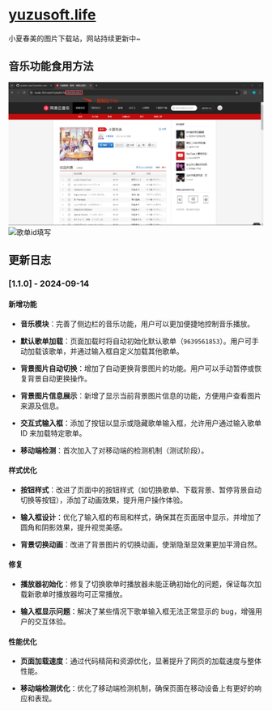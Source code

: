 # [yuzusoft.life](https://yuzusoft.life)
小夏春美的图片下载站，网站持续更新中~

## 音乐功能食用方法
![歌单id获取](https://github.com/yoshino-xiao7/yoshino-xiao7.github.io/blob/main/img/wyyid.png?raw=true)
![歌单id填写](https://github.com/yoshino-xiao7/yoshino-xiao7.github.io/blob/main/img/ydy.png?raw=true)


## 更新日志

### [1.1.0] - 2024-09-14

#### 新增功能
- **音乐模块**：完善了侧边栏的音乐功能，用户可以更加便捷地控制音乐播放。

- **默认歌单加载**：页面加载时将自动初始化默认歌单（`9639561853`）。用户可手动加载该歌单，并通过输入框自定义加载其他歌单。

- **背景图片自动切换**：增加了自动更换背景图片的功能。用户可以手动暂停或恢复背景自动更换操作。

- **背景图片信息展示**：新增了显示当前背景图片信息的功能，方便用户查看图片来源及信息。

- **交互式输入框**：添加了按钮以显示或隐藏歌单输入框，允许用户通过输入歌单 ID 来加载特定歌单。

- **移动端检测**：首次加入了对移动端的检测机制（测试阶段）。

#### 样式优化
- **按钮样式**：改进了页面中的按钮样式（如切换歌单、下载背景、暂停背景自动切换等按钮），添加了动画效果，提升用户操作体验。

- **输入框设计**：优化了输入框的布局和样式，确保其在页面居中显示，并增加了圆角和阴影效果，提升视觉美感。

- **背景切换动画**：改进了背景图片的切换动画，使渐隐渐显效果更加平滑自然。

#### 修复
- **播放器初始化**：修复了切换歌单时播放器未能正确初始化的问题，保证每次加载新歌单时播放器均可正常播放。

- **输入框显示问题**：解决了某些情况下歌单输入框无法正常显示的 bug，增强用户的交互体验。

#### 性能优化
- **页面加载速度**：通过代码精简和资源优化，显著提升了网页的加载速度与整体性能。

- **移动端检测优化**：优化了移动端检测机制，确保页面在移动设备上有更好的响应和表现。

